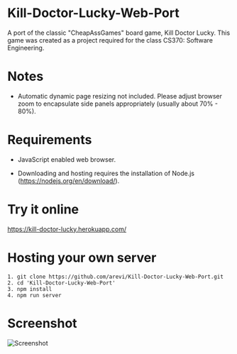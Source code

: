 # Kill-Doctor-Lucky-Web-Port

A port of the classic "CheapAssGames" board game, Kill Doctor Lucky. This game was created as a project required for the class CS370: Software Engineering.

# Notes

* Automatic dynamic page resizing not included.  Please adjust browser zoom to encapsulate side panels appropriately (usually about 70% - 80%).

# Requirements

* JavaScript enabled web browser.

* Downloading and hosting requires the installation of Node.js (https://nodejs.org/en/download/).

# Try it online

https://kill-doctor-lucky.herokuapp.com/

# Hosting your own server

```
1. git clone https://github.com/arevi/Kill-Doctor-Lucky-Web-Port.git
2. cd 'Kill-Doctor-Lucky-Web-Port'
3. npm install
4. npm run server
```

# Screenshot

![Screenshot](https://i.imgur.com/Mkq2WU0.png)
